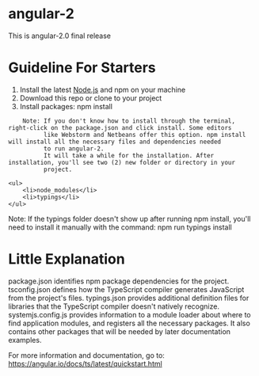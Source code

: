 # angular-2
This is angular-2.0 final release

# Guideline For Starters
  <ol>
  <li>Install the latest <a href="https://nodejs.org/en/">Node.js</a> and npm on your machine</li>
      <li>Download this repo or clone to your project</li>
      <li>Install packages: npm install</li>
  </ol>  
  
        Note: If you don't know how to install through the terminal, right-click on the package.json and click install. Some editors 
              like Webstorm and Netbeans offer this option. npm install will install all the necessary files and dependencies needed
              to run angular-2.
              It will take a while for the installation. After installation, you'll see two (2) new folder or directory in your 
              project.
        
    <ul>
        <li>node_modules</li>
        <li>typings</li>
    </ul>
        
 Note: If the typings folder doesn't show up after running npm install, you'll need to install it manually with the 
        command:
        npm run typings install       
        

# Little Explanation
   package.json identifies npm package dependencies for the project.
   tsconfig.json defines how the TypeScript compiler generates JavaScript from the project's files.
   typings.json provides additional definition files for libraries that the TypeScript compiler doesn't natively recognize.
   systemjs.config.js provides information to a module loader about where to find application modules, and registers 
   all the necessary packages. 
   It also contains other packages that will be needed by later documentation examples.
   
For more information and documentation, go to: https://angular.io/docs/ts/latest/quickstart.html
